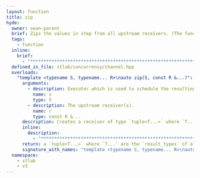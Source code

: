 ```yaml
---
layout: function
title: zip
hyde:
  owner: sean-parent
  brief: Zips the values in step from all upstream receivers. (The functionality has changed after release 1.2.0!)
  tags:
    - function
  inline:
    brief:
      - "***********************************************************************************************"
  defined_in_file: stlab/concurrency/channel.hpp
  overloads:
    "template <typename S, typename... R>\nauto zip(S, const R &...)":
      arguments:
        - description: Executor which is used to schedule the resulting task
          name: s
          type: S
        - description: The upstream receiver(s).
          name: r
          type: const R &...
      description: Creates a receiver of type `tuple<T...>` where `T...` are the `result_type`s of the passed `upstream_receiver`. Whenever a complete set of values from each upstream receiver has arrived, it passes the tuple with the values downstream.
      inline:
        description:
          - "***********************************************************************************************"
      return: a `tuple<T...>` where `T...` are the `result_types` of all `upstream_receiver`.
      signature_with_names: "template <typename S, typename... R>\nauto zip(S s, const R &... r)"
  namespace:
    - stlab
    - v3
---
```

